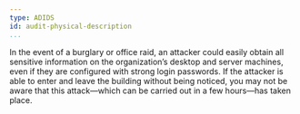 ```yaml
---
type: ADIDS
id: audit-physical-description
...
```


In the event of a burglary or office raid, an attacker could easily obtain all sensitive information on the organization’s desktop and server machines, even if they are configured with strong login passwords. If the attacker is able to enter and leave the building without being noticed, you may not be aware that this attack—which can be carried out in a few hours—has taken place.
